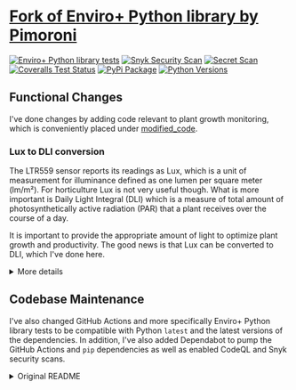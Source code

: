 # [Fork of Enviro+ Python library by Pimoroni](https://github.com/pimoroni/enviroplus-python)

[![Enviro+ Python library tests](https://github.com/argtus/enviroplus-python/actions/workflows/test.yml/badge.svg?branch=main)](https://github.com/argtus/enviroplus-python/actions/workflows/test.yml)
[![Snyk Security Scan](https://github.com/argtus/enviroplus-python/actions/workflows/snyk.yml/badge.svg?branch=main)](https://github.com/argtus/enviroplus-python/actions/workflows/snyk.yml)
[![Secret Scan](https://github.com/argtus/enviroplus-python/actions/workflows/github-code-scanning/codeql/badge.svg?branch=main)](https://github.com/argtus/enviroplus-python/actions/workflows/github-code-scanning/codeql)
[![Coveralls Test Status](https://coveralls.io/repos/github/argtus/enviroplus-python/badge.svg?branch=main)](https://coveralls.io/github/argtus/enviroplus-python?branch=main)
[![PyPi Package](https://img.shields.io/pypi/v/enviroplus.svg)](https://pypi.python.org/pypi/enviroplus)
[![Python Versions](https://img.shields.io/pypi/pyversions/enviroplus.svg)](https://pypi.python.org/pypi/enviroplus)

## Functional Changes

I've done changes by adding code relevant to plant growth monitoring, which is conveniently placed under [modified_code](https://github.com/argtus/enviroplus-python/tree/master/modified_code).

### Lux to DLI conversion

The LTR559 sensor reports its readings as Lux, which is a unit of measurement for illuminance defined as one lumen per square meter (lm/m²). For horticulture Lux is not very useful though. What is more important is Daily Light Integral (DLI) which is a measure of total amount of photosynthetically active radiation (PAR) that a plant receives over the course of a day. 

It is important to provide the appropriate amount of light to optimize plant growth and productivity. The good news is that Lux can be converted to DLI, which I've done here.

<details>
  <summary>More details</summary>
The Lux measurements take into account the sensitivity of the human eye to different wavelengths of light, as not all are equal to the human eye. Two light sources with the same number of lumens may appear to have different brightness to the human eye if they emit different colors of light. As such it doesn't measure well how the amount of light impacts plants growth and development.

DLI which does measure the important thing is not usually readily available. It is expressed as the number of moles of photons per square meter per day (mol/m²/d) and is commonly used in horticulture to quantify the amount of light that plants receive. However, the DLI required by a plant can vary depending on the species, growth stage and to make things more tricky different wavelengths play a part, too. As said earlier, Lux can be converted to DLI by making some assumptions and the results gives a ballpark figure that can be used by at least an amateur gardener.

For the PFFD conversion I've assumed that the light used is a commonly available LED strip meant for growing plants. Those have white, blue and red LEDs, which are are more efficient for photosynthesis, and come in anywhere between 10-15W - as said this is going to be a ballpark figure. This kind of a light has a factor 0.025 when doing the Lux conversion.
$$lx * 0.025 = PPFD(μmol/m²/s)$$

Then to PFFD can then be converted to DLI. I've assumed the photoperiod is 16 hours:
$$(PPFD * 60s * 60m * 16h) / 1 000 000 = DLI (mol/m²/d)$$
</details>

## Codebase Maintenance

I've also changed GitHub Actions and more specifically Enviro+ Python library tests to be compatible with Python `latest` and the latest versions of the dependencies. In addition, I've also added Dependabot to pump the GitHub Actions and `pip` dependencies as well as enabled CodeQL and Snyk security scans.

<details>
  <summary>Original README</summary>

# Enviro+

Designed for environmental monitoring, Enviro+ lets you measure air quality (pollutant gases and particulates), temperature, pressure, humidity, light, and noise level. Learn more - https://shop.pimoroni.com/products/enviro-plus

[![Build Status](https://img.shields.io/github/actions/workflow/status/pimoroni/enviroplus-python/test.yml?branch=main)](https://github.com/pimoroni/enviroplus-python/actions/workflows/test.yml)
[![Coverage Status](https://coveralls.io/repos/github/pimoroni/enviroplus-python/badge.svg?branch=main)](https://coveralls.io/github/pimoroni/enviroplus-python?branch=main)
[![PyPi Package](https://img.shields.io/pypi/v/enviroplus.svg)](https://pypi.python.org/pypi/enviroplus)
[![Python Versions](https://img.shields.io/pypi/pyversions/enviroplus.svg)](https://pypi.python.org/pypi/enviroplus)

# Installing

**Note** The code in this repository supports both the Enviro+ and Enviro Mini boards. _The Enviro Mini board does not have the Gas sensor or the breakout for the PM sensor._

![Enviro Plus pHAT](https://raw.githubusercontent.com/pimoroni/enviroplus-python/main/Enviro-Plus-pHAT.jpg)
![Enviro Mini pHAT](https://raw.githubusercontent.com/pimoroni/enviroplus-python/main/Enviro-mini-pHAT.jpg)

:warning: This library now supports Python 3 only, Python 2 is EOL - https://www.python.org/doc/sunset-python-2/

## Install and configure dependencies from GitHub:

- `git clone https://github.com/pimoroni/enviroplus-python`
- `cd enviroplus-python`
- `./install.sh`

**Note** Libraries will be installed in the "pimoroni" virtual environment, you will need to activate it to run examples:

```
source ~/.virtualenvs/pimoroni/bin/activate
```

**Note** Raspbian/Raspberry Pi OS Lite users may first need to install git: `sudo apt install git`

## Or... Install from PyPi and configure manually:

- `python3 -m venv --system-site-packages $HOME/.virtualenvs/pimoroni`
- Run `python3 -m pip install enviroplus`

And install additional dependencies:

```bash
sudo apt install python3-numpy python3-smbus python3-pil python3-setuptools
```

**Note** this will not perform any of the required configuration changes on your Pi, you may additionally need to:

- Enable i2c: `raspi-config nonint do_i2c 0`
- Enable SPI: `raspi-config nonint do_spi 0`

And if you're using a PMS5003 sensor you will need to:

### Bookworm

- Enable serial: `raspi-config nonint do_serial_hw 0`
- Disable serial terminal: `raspi-config nonint do_serial_cons 1`
- Add `dtoverlay=pi3-miniuart-bt` to your `/boot/config.txt`

### Bullseye

- Enable serial: `raspi-config nonint set_config_var enable_uart 1 /boot/config.txt`
- Disable serial terminal: `sudo raspi-config nonint do_serial 1`
- Add `dtoverlay=pi3-miniuart-bt` to your `/boot/config.txt`

## Alternate Software & User Projects

- Enviro Plus Dashboard - https://gitlab.com/dedSyn4ps3/enviroplus-dashboard - A React-based web dashboard for viewing sensor data
- Enviro+ Example Projects - https://gitlab.com/dedSyn4ps3/enviroplus-python-projects - Includes original examples plus code to stream to Adafruit IO (more projects coming soon)
- enviro monitor - https://github.com/roscoe81/enviro-monitor
- mqtt-all - https://github.com/robmarkcole/rpi-enviro-mqtt - now upstream: [see examples/mqtt-all.py](examples/mqtt-all.py)
- enviroplus_exporter - https://github.com/tijmenvandenbrink/enviroplus_exporter - Prometheus exporter (with added support for Luftdaten and InfluxDB Cloud)
- homekit-enviroplus - https://github.com/sighmon/homekit-enviroplus - An Apple HomeKit accessory for the Pimoroni Enviro+
- go-enviroplus - https://github.com/rubiojr/go-enviroplus - Go modules to read Enviro+ sensors
- homebridge-enviroplus - https://github.com/mhawkshaw/homebridge-enviroplus - a Homebridge plugin to add the Enviro+ to HomeKit via Homebridge
- Enviro Plus Web - https://gitlab.com/idotj/enviroplusweb - Simple Flask application serves a web page with the current sensor readings and a graph over a specified time period

## Help & Support

- GPIO Pinout - https://pinout.xyz/pinout/enviro_plus
- Support forums - https://forums.pimoroni.com/c/support
- Discord - https://discord.gg/hr93ByC

</details>
